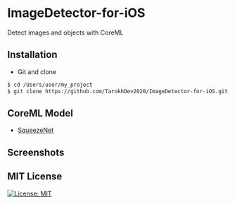 # ImageDetector-for-iOS
Detect images and objects with CoreML

## Installation ##
* Git and clone <br/>
```bash
$ cd /Users/user/my_project
$ git clone https://github.com/TarokhDev2020/ImageDetector-for-iOS.git
```

## CoreML Model ##
* [SqueezeNet](https://developer.apple.com/machine-learning/models/)

## Screenshots ##

## MIT License ##
[![License: MIT](https://img.shields.io/badge/License-MIT-yellow.svg)](https://opensource.org/licenses/MIT)
